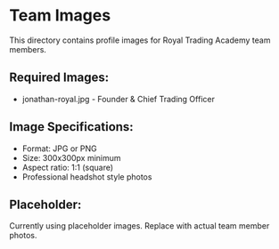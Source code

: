 # Team Images

This directory contains profile images for Royal Trading Academy team members.

## Required Images:
- jonathan-royal.jpg - Founder & Chief Trading Officer

## Image Specifications:
- Format: JPG or PNG
- Size: 300x300px minimum
- Aspect ratio: 1:1 (square)
- Professional headshot style photos

## Placeholder:
Currently using placeholder images. Replace with actual team member photos.